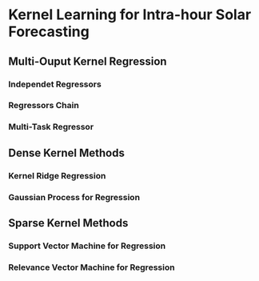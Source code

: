 # Kernel Learning for Intra-hour Solar Forecasting

## Multi-Ouput Kernel Regression

### Independet Regressors

### Regressors Chain 

### Multi-Task Regressor

## Dense Kernel Methods

### Kernel Ridge Regression

### Gaussian Process for Regression

## Sparse Kernel Methods

### Support Vector Machine for Regression

### Relevance Vector Machine for Regression

